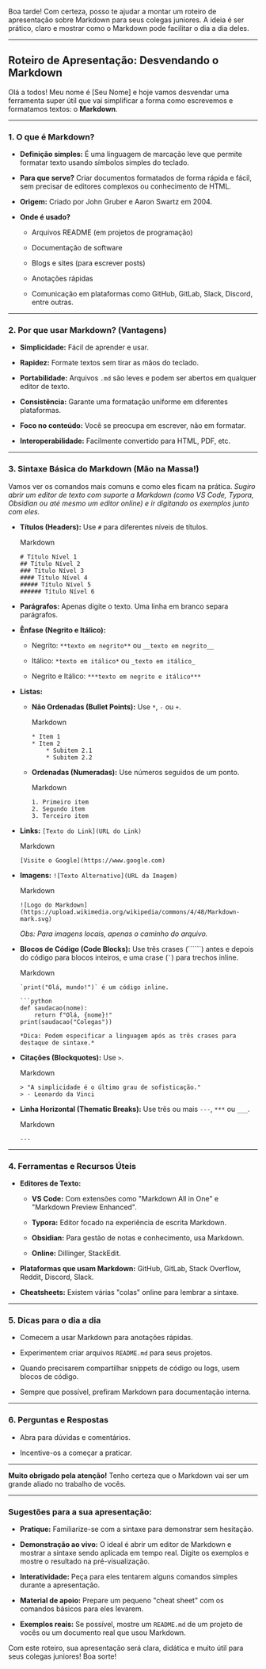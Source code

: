 Boa tarde! Com certeza, posso te ajudar a montar um roteiro de apresentação sobre Markdown para seus colegas juniores. A ideia é ser prático, claro e mostrar como o Markdown pode facilitar o dia a dia deles.

---

## Roteiro de Apresentação: Desvendando o Markdown

Olá a todos! Meu nome é [Seu Nome] e hoje vamos desvendar uma ferramenta super útil que vai simplificar a forma como escrevemos e formatamos textos: o **Markdown**.

---

### **1. O que é Markdown?**

- **Definição simples:** É uma linguagem de marcação leve que permite formatar texto usando símbolos simples do teclado.
    
- **Para que serve?** Criar documentos formatados de forma rápida e fácil, sem precisar de editores complexos ou conhecimento de HTML.
    
- **Origem:** Criado por John Gruber e Aaron Swartz em 2004.
    
- **Onde é usado?**
    
    - Arquivos README (em projetos de programação)
        
    - Documentação de software
        
    - Blogs e sites (para escrever posts)
        
    - Anotações rápidas
        
    - Comunicação em plataformas como GitHub, GitLab, Slack, Discord, entre outras.
        

---

### **2. Por que usar Markdown? (Vantagens)**

- **Simplicidade:** Fácil de aprender e usar.
    
- **Rapidez:** Formate textos sem tirar as mãos do teclado.
    
- **Portabilidade:** Arquivos `.md` são leves e podem ser abertos em qualquer editor de texto.
    
- **Consistência:** Garante uma formatação uniforme em diferentes plataformas.
    
- **Foco no conteúdo:** Você se preocupa em escrever, não em formatar.
    
- **Interoperabilidade:** Facilmente convertido para HTML, PDF, etc.
    

---

### **3. Sintaxe Básica do Markdown (Mão na Massa!)**

Vamos ver os comandos mais comuns e como eles ficam na prática. _Sugiro abrir um editor de texto com suporte a Markdown (como VS Code, Typora, Obsidian ou até mesmo um editor online) e ir digitando os exemplos junto com eles._

- **Títulos (Headers):** Use `#` para diferentes níveis de títulos.
    
    Markdown
    
    ```
    # Título Nível 1
    ## Título Nível 2
    ### Título Nível 3
    #### Título Nível 4
    ##### Título Nível 5
    ###### Título Nível 6
    ```
    
- **Parágrafos:** Apenas digite o texto. Uma linha em branco separa parágrafos.
    
- **Ênfase (Negrito e Itálico):**
    
    - Negrito: `**texto em negrito**` ou `__texto em negrito__`
        
    - Itálico: `*texto em itálico*` ou `_texto em itálico_`
        
    - Negrito e Itálico: `***texto em negrito e itálico***`
        
- **Listas:**
    
    - **Não Ordenadas (Bullet Points):** Use `*`, `-` ou `+`.
        
        Markdown
        
        ```
        * Item 1
        * Item 2
            * Subitem 2.1
            * Subitem 2.2
        ```
        
    - **Ordenadas (Numeradas):** Use números seguidos de um ponto.
        
        Markdown
        
        ```
        1. Primeiro item
        2. Segundo item
        3. Terceiro item
        ```
        
- **Links:** `[Texto do Link](URL do Link)`
    
    Markdown
    
    ```
    [Visite o Google](https://www.google.com)
    ```
    
- **Imagens:** `![Texto Alternativo](URL da Imagem)`
    
    Markdown
    
    ```
    ![Logo do Markdown](https://upload.wikimedia.org/wikipedia/commons/4/48/Markdown-mark.svg)
    ```
    
    _Obs: Para imagens locais, apenas o caminho do arquivo._
    
- **Blocos de Código (Code Blocks):** Use três crases (``````) antes e depois do código para blocos inteiros, e uma crase (`` ` ``) para trechos inline.
    
    Markdown
    
    ````
    `print("Olá, mundo!")` é um código inline.
    
    ```python
    def saudacao(nome):
        return f"Olá, {nome}!"
    print(saudacao("Colegas"))
    ````
    
    ```
    *Dica: Podem especificar a linguagem após as três crases para destaque de sintaxe.*
    
    ```
    
- **Citações (Blockquotes):** Use `>`.
    
    Markdown
    
    ```
    > "A simplicidade é o último grau de sofisticação."
    > - Leonardo da Vinci
    ```
    
- **Linha Horizontal (Thematic Breaks):** Use três ou mais `---`, `***` ou `___`.
    
    Markdown
    
    ```
    ---
    ```
    

---

### **4. Ferramentas e Recursos Úteis**

- **Editores de Texto:**
    
    - **VS Code:** Com extensões como "Markdown All in One" e "Markdown Preview Enhanced".
        
    - **Typora:** Editor focado na experiência de escrita Markdown.
        
    - **Obsidian:** Para gestão de notas e conhecimento, usa Markdown.
        
    - **Online:** Dillinger, StackEdit.
        
- **Plataformas que usam Markdown:** GitHub, GitLab, Stack Overflow, Reddit, Discord, Slack.
    
- **Cheatsheets:** Existem várias "colas" online para lembrar a sintaxe.
    

---

### **5. Dicas para o dia a dia**

- Comecem a usar Markdown para anotações rápidas.
    
- Experimentem criar arquivos `README.md` para seus projetos.
    
- Quando precisarem compartilhar snippets de código ou logs, usem blocos de código.
    
- Sempre que possível, prefiram Markdown para documentação interna.
    

---

### **6. Perguntas e Respostas**

- Abra para dúvidas e comentários.
    
- Incentive-os a começar a praticar.
    

---

**Muito obrigado pela atenção!** Tenho certeza que o Markdown vai ser um grande aliado no trabalho de vocês.

---

### **Sugestões para a sua apresentação:**

- **Pratique:** Familiarize-se com a sintaxe para demonstrar sem hesitação.
    
- **Demonstração ao vivo:** O ideal é abrir um editor de Markdown e mostrar a sintaxe sendo aplicada em tempo real. Digite os exemplos e mostre o resultado na pré-visualização.
    
- **Interatividade:** Peça para eles tentarem alguns comandos simples durante a apresentação.
    
- **Material de apoio:** Prepare um pequeno "cheat sheet" com os comandos básicos para eles levarem.
    
- **Exemplos reais:** Se possível, mostre um `README.md` de um projeto de vocês ou um documento real que usou Markdown.
    

Com este roteiro, sua apresentação será clara, didática e muito útil para seus colegas juniores! Boa sorte!